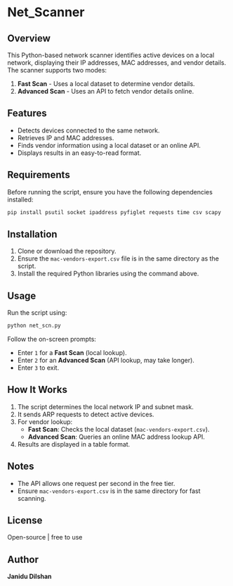 # Net_Scanner

## Overview

This Python-based network scanner identifies active devices on a local network, displaying their IP addresses, MAC addresses, and vendor details. The scanner supports two modes:

1. **Fast Scan** - Uses a local dataset to determine vendor details.
2. **Advanced Scan** - Uses an API to fetch vendor details online.

## Features

- Detects devices connected to the same network.
- Retrieves IP and MAC addresses.
- Finds vendor information using a local dataset or an online API.
- Displays results in an easy-to-read format.

## Requirements

Before running the script, ensure you have the following dependencies installed:

```sh
pip install psutil socket ipaddress pyfiglet requests time csv scapy
```

## Installation

1. Clone or download the repository.
2. Ensure the `mac-vendors-export.csv` file is in the same directory as the script.
3. Install the required Python libraries using the command above.

## Usage

Run the script using:

```sh
python net_scn.py
```

Follow the on-screen prompts:

- Enter `1` for a **Fast Scan** (local lookup).
- Enter `2` for an **Advanced Scan** (API lookup, may take longer).
- Enter `3` to exit.

## How It Works

1. The script determines the local network IP and subnet mask.
2. It sends ARP requests to detect active devices.
3. For vendor lookup:
   - **Fast Scan**: Checks the local dataset (`mac-vendors-export.csv`).
   - **Advanced Scan**: Queries an online MAC address lookup API.
4. Results are displayed in a table format.

## Notes

- The API allows one request per second in the free tier.
- Ensure `mac-vendors-export.csv` is in the same directory for fast scanning.

## License

Open-source | free to use

## Author

**Janidu Dilshan**
